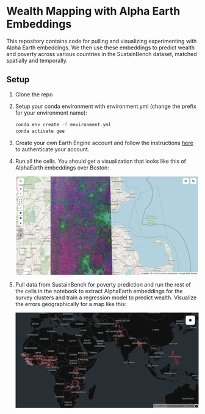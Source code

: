 # Wealth Mapping with Alpha Earth Embeddings

This repository contains code for pulling and visualizing experimenting with Alpha Earth embeddings. We then use these embeddings to predict wealth and poverty across various countries in the SustainBench dataset, matched spatially and temporally.

## Setup
1. Clone the repo 
2. Setup your conda environment with environment.yml (change the prefix for your environment name):
   ```bash
   conda env create -f environment.yml
   conda activate gee
   ```
3. Create your own Earth Engine account and follow the instructions [here](https://developers.google.com/earth-engine/guides/python_install) to authenticate your account.
4. Run all the cells. You should get a visualization that looks like this of AlphaEarth embeddings over Boston:

   ![Boston Embeddings](boston-embeddings.png)

5. Pull data from SustainBench for poverty prediction and run the rest of the cells in the notebook to extract AlphaEarth embeddings for the survey clusters and train a regression model to predict wealth. Visualize the errors geographically for a map like this:

   ![Wealth Prediction Errors](wealth-prediction-errors.png)
